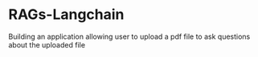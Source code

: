 # RAGs-Langchain
Building an application allowing user to upload a pdf file to ask questions about the uploaded file
